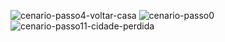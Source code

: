 ![cenario-passo4-voltar-casa](https://github.com/user-attachments/assets/69e2662f-5c93-4753-8295-e4b5a244804a)
![cenario-passo0](https://github.com/user-attachments/assets/0dae02c7-18ff-4cf4-a236-046c7a7b3117)
![cenario-passo11-cidade-perdida](https://github.com/user-attachments/assets/e51c4a09-d9dc-4480-a5e8-e30b6e6b4b62)
